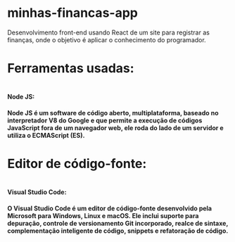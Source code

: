# minhas-financas-app
Desenvolvimento front-end usando React de um site para registrar as finanças, onde o objetivo é aplicar o conhecimento do programador.
 
<h1>Ferramentas usadas: <h1/>
<h4>Node JS:<h4/> Node JS é um software de código aberto, multiplataforma, baseado no interpretador V8 do Google e que permite a execução de códigos JavaScript fora de um navegador web, ele roda do lado de um servidor e utiliza o ECMAScript (ES).
 
<h1>Editor de código-fonte:<h1/>
<h4>Visual Studio Code:<h4/> O Visual Studio Code é um editor de código-fonte desenvolvido pela Microsoft para Windows, Linux e macOS. Ele inclui suporte para depuração, controle de versionamento Git incorporado, realce de sintaxe, complementação inteligente de código, snippets e refatoração de código.
